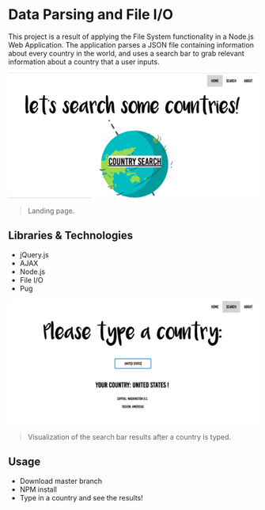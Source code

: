 # Data Parsing and File I/O

This project is a result of applying the File System functionality in a Node.js Web Application. The application parses a JSON file containing information about every country in the world, and uses a search bar to grab relevant information about a country that a user inputs.



![banner](https://github.com/aleanalesnik/country-app/blob/master/public/images/screenshot1.png?raw=true)
> Landing page.

## Libraries & Technologies
- jQuery.js
- AJAX
- Node.js
- File I/O
- Pug

![banner](https://github.com/aleanalesnik/country-app/blob/master/public/images/screenshot2.png?raw=true)
> Visualization of the search bar results after a country is typed.

## Usage

* Download master branch
* NPM install
* Type in a country and see the results!
